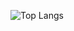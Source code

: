 ![Top Langs](https://github-readme-stats.vercel.app/api/top-langs/?username=minjae0619&layout=Demo&theme=dark)
